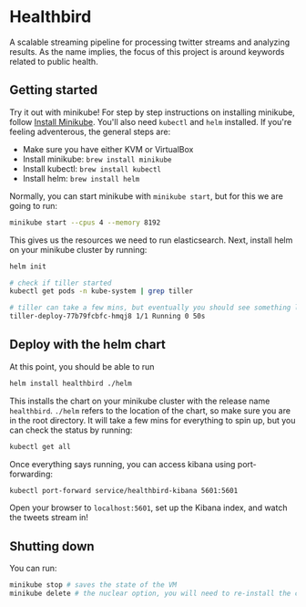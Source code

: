 # Healthbird

A scalable streaming pipeline for processing twitter streams and analyzing results. As the name implies, the focus of this project is around keywords related to public health.

## Getting started

Try it out with minikube! For step by step instructions on installing minikube, follow [Install Minikube](https://kubernetes.io/docs/tasks/tools/install-minikube/). You'll also need `kubectl` and `helm` installed. If you're feeling adventerous, the general steps are:

* Make sure you have either KVM or VirtualBox
* Install minikube: `brew install minikube`
* Install kubectl: `brew install kubectl`
* Install helm: `brew install helm`

Normally, you can start minikube with `minikube start`, but for this we are going to run: 

```sh
minikube start --cpus 4 --memory 8192
``` 

This gives us the resources we need to run elasticsearch. Next, install helm on your minikube cluster by running:

```sh
helm init

# check if tiller started
kubectl get pods -n kube-system | grep tiller

# tiller can take a few mins, but eventually you should see something like
tiller-deploy-77b79fcbfc-hmqj8 1/1 Running 0 50s
```

## Deploy with the helm chart

At this point, you should be able to run

```sh
helm install healthbird ./helm
```

This installs the chart on your minikube cluster with the release name `healthbird`. `./helm` refers to the location of the chart, so make sure you are in the root directory. It will take a few mins for everything to spin up, but you can check the status by running:

```sh
kubectl get all
```

Once everything says running, you can access kibana using port-forwarding:

```sh
kubectl port-forward service/healthbird-kibana 5601:5601
```

Open your browser to `localhost:5601`, set up the Kibana index, and watch the tweets stream in!

## Shutting down

You can run:

```sh
minikube stop # saves the state of the VM
minikube delete # the nuclear option, you will need to re-install the chart after starting minikube again
```




